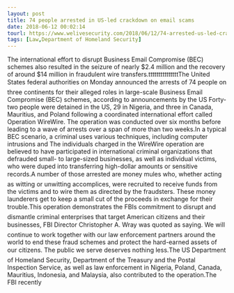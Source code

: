 ```yaml
---
layout: post
title: 74 people arrested in US-led crackdown on email scams
date: 2018-06-12 00:02:14
tourl: https://www.welivesecurity.com/2018/06/12/74-arrested-us-led-crackdown-email-scams/
tags: [Law,Department of Homeland Security]
---
```

The international effort to disrupt Business Email Compromise (BEC) schemes also resulted in the seizure of nearly $2.4 million and the recovery of around $14 million in fraudulent wire transfers.tttttttttttttttThe United States federal authorities on Monday announced the arrests of 74 people on three continents for their alleged roles in large-scale Business Email Compromise (BEC) schemes, according to announcements by the US Forty-two people were detained in the US, 29 in Nigeria, and three in Canada, Mauritius, and Poland following a coordinated international effort called Operation WireWire. The operation was conducted over six months before leading to a wave of arrests over a span of more than two weeks.In a typical BEC scenario, a criminal uses various techniques, including computer intrusions and The individuals charged in the WireWire operation are believed to have participated in international criminal organizations that defrauded small- to large-sized businesses, as well as individual victims, who were duped into transferring high-dollar amounts or sensitive records.A number of those arrested are money mules who, whether acting as witting or unwitting accomplices, were recruited to receive funds from the victims and to wire them as directed by the fraudsters. These money launderers get to keep a small cut of the proceeds in exchange for their trouble.This operation demonstrates the FBIs commitment to disrupt and dismantle criminal enterprises that target American citizens and their businesses, FBI Director Christopher A. Wray was quoted as saying. We will continue to work together with our law enforcement partners around the world to end these fraud schemes and protect the hard-earned assets of our citizens. The public we serve deserves nothing less.The US Department of Homeland Security, Department of the Treasury and the Postal Inspection Service, as well as law enforcement in Nigeria, Poland, Canada, Mauritius, Indonesia, and Malaysia, also contributed to the operation.The FBI recently 